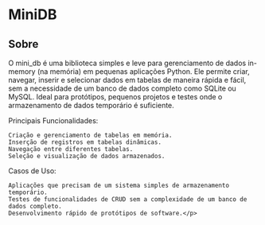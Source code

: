 # MiniDB
 <h2>Sobre</h2>
 <p>O mini_db é uma biblioteca simples e leve para gerenciamento de dados in-memory (na memória) em pequenas aplicações Python. Ele permite criar, navegar, inserir e selecionar dados em tabelas de maneira rápida e fácil, sem a necessidade de um banco de dados completo como SQLite ou MySQL. Ideal para protótipos, pequenos projetos e testes onde o armazenamento de dados temporário é suficiente.

Principais Funcionalidades:

    Criação e gerenciamento de tabelas em memória.
    Inserção de registros em tabelas dinâmicas.
    Navegação entre diferentes tabelas.
    Seleção e visualização de dados armazenados.

Casos de Uso:

    Aplicações que precisam de um sistema simples de armazenamento temporário.
    Testes de funcionalidades de CRUD sem a complexidade de um banco de dados completo.
    Desenvolvimento rápido de protótipos de software.</p>